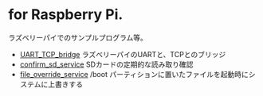 # for Raspberry Pi.

ラズベリーパイでのサンプルプログラム等。

 * [UART_TCP_bridge](https://github.com/HirohitoHigashi/RaspberryPi/tree/main/UART_TCP_bridge) ラズベリーパイのUARTと、TCPとのブリッジ
 * [confirm_sd_service](https://github.com/HirohitoHigashi/RaspberryPi/tree/main/confirm_sd_service) SDカードの定期的な読み取り確認
 * [file_override_service](https://github.com/HirohitoHigashi/RaspberryPi/tree/main/file_override_service) /boot パーティションに置いたファイルを起動時にシステムに上書きする

